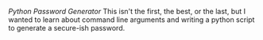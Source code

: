 *Python Password Generator*
This isn't the first, the best, or the last, but I wanted to learn about command line arguments and writing a python script to generate a secure-ish password.
